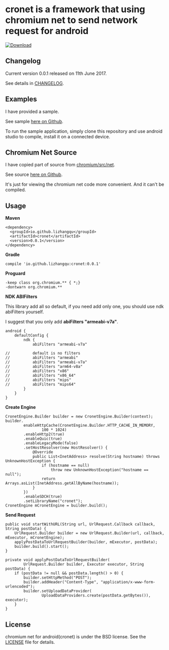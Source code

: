 cronet is a framework that using chromium net to send network request for android
====================================

[ ![Download](https://api.bintray.com/packages/lizhangqu/maven/io.github.lizhangqu:cronet/images/download.svg) ](https://bintray.com/lizhangqu/maven/io.github.lizhangqu:cronet/_latestVersion)

Changelog
---------

Current version 0.0.1 released on 11th June 2017.

See details in [CHANGELOG](https://github.com/lizhangqu/chromium-net-for-android/blob/master/CHANGELOG.md).


Examples
--------

I have provided a sample.

See sample [here on Github](https://github.com/lizhangqu/chromium-net-for-android/tree/master/sample).

To run the sample application, simply clone this repository and use android studio to compile, install it on a connected device.

Chromium Net Source
-------
I have copied part of source from [chromium/src/net](https://chromium.googlesource.com/chromium/src/net/+/master).

See source [here on Github](https://github.com/lizhangqu/chromium-net-for-android/tree/master/cronet-source).

It's just for viewing the chromium net code more convenient. And it can't be compiled.

Usage
-----

**Maven**

```
<dependency>
  <groupId>io.github.lizhangqu</groupId>
  <artifactId>cronet</artifactId>
  <version>0.0.1</version>
</dependency>
```

**Gradle**

```
compile 'io.github.lizhangqu:cronet:0.0.1'
```

**Proguard**

```
-keep class org.chromium.** { *;}
-dontwarn org.chromium.**
```

**NDK ABIFilters**

This library add all so default, if you need add only one, you should use ndk abiFilters yourself.

I suggest that you only add **abiFilters "armeabi-v7a"**.

```
android {
    defaultConfig {
        ndk {
            abiFilters "armeabi-v7a"
            
//          default is no filters       
//          abiFilters "armeabi"
//          abiFilters "armeabi-v7a"
//          abiFilters "arm64-v8a"
//          abiFilters "x86"
//          abiFilters "x86_64"
//          abiFilters "mips"
//          abiFilters "mips64"
        }
    }
}
```

**Create Engine**

```
CronetEngine.Builder builder = new CronetEngine.Builder(context);
builder.
        enableHttpCache(CronetEngine.Builder.HTTP_CACHE_IN_MEMORY,
                100 * 1024)
        .enableHttp2(true)
        .enableQuic(true)
        .enableLegacyMode(false)
        .setHostResolver(new HostResolver() {
            @Override
            public List<InetAddress> resolve(String hostname) throws UnknownHostException {
                if (hostname == null)
                    throw new UnknownHostException("hostname == null");
                return Arrays.asList(InetAddress.getAllByName(hostname));
            }
        })
        .enableSDCH(true)
        .setLibraryName("cronet");
CronetEngine mCronetEngine = builder.build();
```

**Send Request**

```
public void startWithURL(String url, UrlRequest.Callback callback, String postData) {
    UrlRequest.Builder builder = new UrlRequest.Builder(url, callback, mExecutor, mCronetEngine);
    applyPostDataToUrlRequestBuilder(builder, mExecutor, postData);
    builder.build().start();
}

private void applyPostDataToUrlRequestBuilder(
        UrlRequest.Builder builder, Executor executor, String postData) {
    if (postData != null && postData.length() > 0) {
        builder.setHttpMethod("POST");
        builder.addHeader("Content-Type", "application/x-www-form-urlencoded");
        builder.setUploadDataProvider(
                UploadDataProviders.create(postData.getBytes()), executor);
    }
}
```

License
--------
chromium net for android(cronet) is under the BSD license. See the [LICENSE](https://github.com/lizhangqu/chromium-net-for-android/blob/master/LICENSE) file for details.